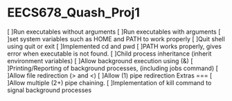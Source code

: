 # EECS678_Quash_Proj1

[ ]Run executables without arguments
[ ]Run executables with arguments
[ ]set system variables such as HOME and PATH to work properly
[ ]Quit shell using quit or exit
[ ]Implemented cd and pwd
[ ]PATH works properly, gives error when executable is not found.
[ ]Child process inheritance (inherit environment variables)
[ ]Allow background execution using (&)
[ ]Printing/Reporting of background processes, (including jobs command)
[ ]Allow file redirection (> and <)
[ ]Allow (1) pipe redirection
Extras ===
[ ]Allow multiple (2+) pipe chaining.
[ ]Implementation of kill command to signal background processes

